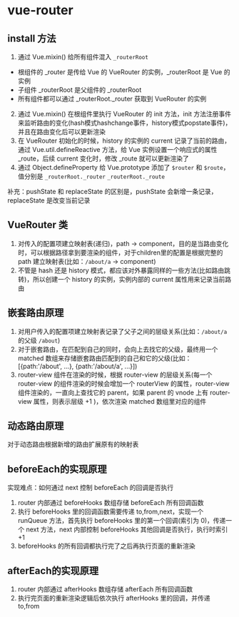 # vue-router

## install 方法

1. 通过 Vue.mixin() 给所有组件混入 `_routerRoot`
  + 根组件的 _router 是传给 Vue 的 VueRouter 的实例，_routerRoot 是 Vue 的实例
  + 子组件 _routerRoot 是父组件的 _routerRoot
  + 所有组件都可以通过 _routerRoot._router 获取到 VueRouter 的实例
2. 通过 Vue.mixin() 在根组件里执行 VueRouter 的 init 方法，init 方法注册事件来监听路由的变化(hash模式hashchange事件，history模式popstate事件)，并且在路由变化后可以更新渲染
3. 在 VueRouter 初始化的时候，history 的实例的 current 记录了当前的路由，通过 Vue.util.defineReactive 方法，给 Vue 实例设置一个响应式的属性 _route，后续 current 变化时，修改 _route 就可以更新渲染了
4. 通过 Object.defineProperty 给 Vue.prototype 添加了 `$router` 和 `$route`，值分别是 `_routerRoot._router` `_routerRoot._route`

补充：pushState 和 replaceState 的区别是，pushState 会新增一条记录，replaceState 是改变当前记录

## VueRouter 类

1. 对传入的配置项建立映射表(递归)，path -> component，目的是当路由变化时，可以根据路径拿到要渲染的组件，对于children里的配置是根据完整的 path 建立映射表(比如：`/about/a` -> component)
2. 不管是 hash 还是 history 模式，都应该对外暴露同样的一些方法(比如路由跳转)，所以创建一个 history 的实例，实例内部的 current 属性用来记录当前路由

## 嵌套路由原理

1. 对用户传入的配置项建立映射表记录了父子之间的层级关系(比如：`/about/a` 的父级 `/about`)
2. 对于嵌套路由，在匹配到自己的同时，会向上去找它的父级，最终用一个 matched 数组来存储嵌套路由匹配到的自己和它的父级(比如：[{path:'/about', ...}, {path:'/about/a', ...}])
3. router-view 组件在渲染的时候，根据 router-view 的层级关系(每一个 router-view 的组件渲染的时候会增加一个 routerView 的属性，router-view 组件渲染的，一直向上查找它的 parent，如果 parent 的 vnode 上有 router-view 属性，则表示层级 +1 )，依次渲染 matched 数组里对应的组件

## 动态路由原理

对于动态路由根据新增的路由扩展原有的映射表

## beforeEach的实现原理

实现难点：如何通过 next 控制 beforeEach 的回调是否执行

1. router 内部通过 beforeHooks 数组存储 beforeEach 所有回调函数
2. 执行 beforeHooks 里的回调函数需要传递 to,from,next，实现一个 runQueue 方法，首先执行 beforeHooks 里的第一个回调(索引为 0)，传递一个 next 方法，next 内部控制 beforeHooks 其他回调是否执行，执行时索引 +1
3. beforeHooks 的所有回调都执行完了之后再执行页面的重新渲染

## afterEach的实现原理

1. router 内部通过 afterHooks 数组存储 afterEach 所有回调函数
2. 执行完页面的重新渲染逻辑后依次执行 afterHooks 里的回调，并传递 to,from